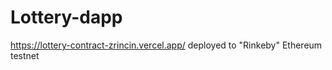 # Lottery-dapp

https://lottery-contract-zrincin.vercel.app/
deployed to "Rinkeby" Ethereum testnet
